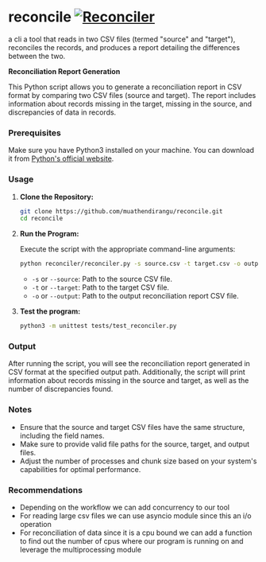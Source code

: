 # reconcile                             [![Reconciler](https://github.com/muathendirangu/reconcile/actions/workflows/python-app.yml/badge.svg)](https://github.com/muathendirangu/reconcile/actions/workflows/python-app.yml)
a cli a tool that reads in two CSV files (termed "source" and "target"), reconciles the records, and produces a report detailing the differences between the two.

**Reconciliation Report Generation**

This Python script allows you to generate a reconciliation report in CSV format by comparing two CSV files (source and target). The report includes information about records missing in the target, missing in the source, and discrepancies of data in records.

### Prerequisites

Make sure you have Python3 installed on your machine. You can download it from [Python's official website](https://www.python.org/downloads/).

### Usage

1. **Clone the Repository:**

   ```bash
   git clone https://github.com/muathendirangu/reconcile.git
   cd reconcile
   ```

3. **Run the Program:**

   Execute the script with the appropriate command-line arguments:

   ```bash
   python reconciler/reconciler.py -s source.csv -t target.csv -o output_report.csv
   ```

   - `-s` or `--source`: Path to the source CSV file.
   - `-t` or `--target`: Path to the target CSV file.
   - `-o` or `--output`: Path to the output reconciliation report CSV file.

4. **Test the program:**
   ```bash
   python3 -m unittest tests/test_reconciler.py
   ```
### Output

After running the script, you will see the reconciliation report generated in CSV format at the specified output path. Additionally, the script will print information about records missing in the source and target, as well as the number of discrepancies found.

### Notes

- Ensure that the source and target CSV files have the same structure, including the field names.
- Make sure to provide valid file paths for the source, target, and output files.
- Adjust the number of processes and chunk size based on your system's capabilities for optimal performance.

### Recommendations
- Depending on the workflow we can add concurrency to our tool
- For reading large csv files we can use asyncio module since this an i/o operation
- For reconciliation of data since it is a cpu bound we can add a function to find out the number of cpus where our program is running on and leverage the multiprocessing module
